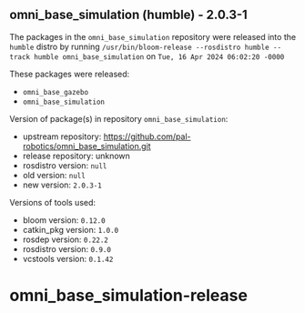 ## omni_base_simulation (humble) - 2.0.3-1

The packages in the `omni_base_simulation` repository were released into the `humble` distro by running `/usr/bin/bloom-release --rosdistro humble --track humble omni_base_simulation` on `Tue, 16 Apr 2024 06:02:20 -0000`

These packages were released:
- `omni_base_gazebo`
- `omni_base_simulation`

Version of package(s) in repository `omni_base_simulation`:

- upstream repository: https://github.com/pal-robotics/omni_base_simulation.git
- release repository: unknown
- rosdistro version: `null`
- old version: `null`
- new version: `2.0.3-1`

Versions of tools used:

- bloom version: `0.12.0`
- catkin_pkg version: `1.0.0`
- rosdep version: `0.22.2`
- rosdistro version: `0.9.0`
- vcstools version: `0.1.42`


# omni_base_simulation-release
